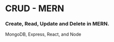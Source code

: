 # CRUD - MERN

### Create, Read, Update and Delete in MERN.

<p> MongoDB, Express, React, and Node</p>
